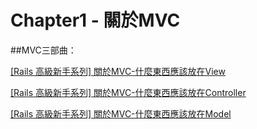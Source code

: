 # Chapter1 - 關於MVC




##MVC三部曲：

[[Rails 高級新手系列] 關於MVC-什麼東西應該放在View](http://waynechu.logdown.com/posts/200715-about-mvc-view)

[[Rails 高級新手系列] 關於MVC-什麼東西應該放在Controller](http://waynechu.logdown.com/posts/200719-about-mvc-controller)


[[Rails 高級新手系列] 關於MVC-什麼東西應該放在Model](http://logdown.com/account/posts/200744-about-mvc-model)



